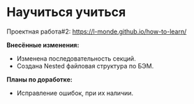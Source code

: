 # Научиться учиться
Проектная работа#2:
https://l-monde.github.io/how-to-learn/

__Внесённые изменения:__
* Изменена последовательность секций.
* Создана Nested файловая структура по БЭМ.

__Планы по доработке:__
* Исправление ошибок, при их наличии.
